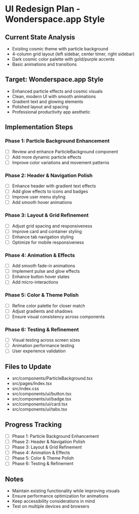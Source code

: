 # UI Redesign Plan - Wonderspace.app Style

## Current State Analysis
- Existing cosmic theme with particle background
- 4-column grid layout (left sidebar, center timer, right sidebar)
- Dark cosmic color palette with gold/purple accents
- Basic animations and transitions

## Target: Wonderspace.app Style
- Enhanced particle effects and cosmic visuals
- Clean, modern UI with smooth animations
- Gradient text and glowing elements
- Polished layout and spacing
- Professional productivity app aesthetic

## Implementation Steps

### Phase 1: Particle Background Enhancement
- [ ] Review and enhance ParticleBackground component
- [ ] Add more dynamic particle effects
- [ ] Improve color variations and movement patterns

### Phase 2: Header & Navigation Polish
- [ ] Enhance header with gradient text effects
- [ ] Add glow effects to icons and badges
- [ ] Improve user menu styling
- [ ] Add smooth hover animations

### Phase 3: Layout & Grid Refinement
- [ ] Adjust grid spacing and responsiveness
- [ ] Improve card and container styling
- [ ] Enhance tab navigation styling
- [ ] Optimize for mobile responsiveness

### Phase 4: Animation & Effects
- [ ] Add smooth fade-in animations
- [ ] Implement pulse and glow effects
- [ ] Enhance button hover states
- [ ] Add micro-interactions

### Phase 5: Color & Theme Polish
- [ ] Refine color palette for closer match
- [ ] Adjust gradients and shadows
- [ ] Ensure visual consistency across components

### Phase 6: Testing & Refinement
- [ ] Visual testing across screen sizes
- [ ] Animation performance testing
- [ ] User experience validation

## Files to Update
- src/components/ParticleBackground.tsx
- src/pages/Index.tsx
- src/index.css
- src/components/ui/button.tsx
- src/components/ui/badge.tsx
- src/components/ui/card.tsx
- src/components/ui/tabs.tsx

## Progress Tracking
- [ ] Phase 1: Particle Background Enhancement
- [ ] Phase 2: Header & Navigation Polish
- [ ] Phase 3: Layout & Grid Refinement
- [ ] Phase 4: Animation & Effects
- [ ] Phase 5: Color & Theme Polish
- [ ] Phase 6: Testing & Refinement

## Notes
- Maintain existing functionality while improving visuals
- Ensure performance optimization for animations
- Keep accessibility considerations in mind
- Test on multiple devices and browsers
